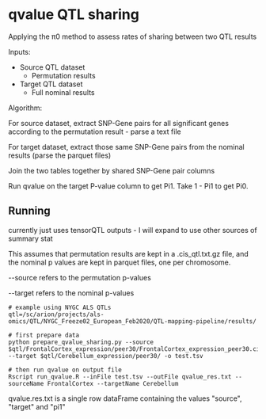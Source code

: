 # qvalue QTL sharing

Applying the π0 method to assess rates of sharing between two QTL results

Inputs:

* Source QTL dataset
    - Permutation results
* Target QTL dataset
    - Full nominal results

Algorithm:

For source dataset, extract SNP-Gene pairs for all significant genes according to the permutation result - parse a text file

For target dataset, extract those same SNP-Gene pairs from the nominal results (parse the parquet files)

Join the two tables together by shared SNP-Gene pair columns

Run qvalue on the target P-value column to get Pi1. Take 1 - Pi1 to get Pi0.

## Running

currently just uses tensorQTL outputs - I will expand to use other sources of summary stat

This assumes that permutation results are kept in a .cis_qtl.txt.gz file, and the nominal p values are kept in parquet files, one per chromosome.

--source refers to the permutation p-values

--target refers to the nominal p-values

```
# example using NYGC ALS QTLs
qtl=/sc/arion/projects/als-omics/QTL/NYGC_Freeze02_European_Feb2020/QTL-mapping-pipeline/results/

# first prepare data
python prepare_qvalue_sharing.py --source $qtl/FrontalCortex_expression/peer30/FrontalCortex_expression_peer30.cis_qtl.txt.gz --target $qtl/Cerebellum_expression/peer30/ -o test.tsv

# then run qvalue on output file
Rscript run_qvalue.R --inFile test.tsv --outFile qvalue_res.txt --sourceName FrontalCortex --targetName Cerebellum

```

qvalue.res.txt is a single row dataFrame containing the values "source", "target" and "pi1"
